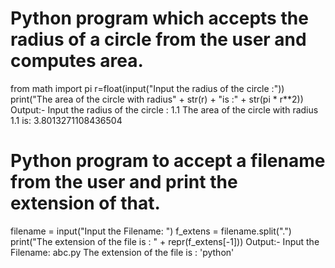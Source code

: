 #  Python program which accepts the radius of a circle from the user and computes area.
from math import pi
r=float(input("Input the radius of the circle :"))
print("The area of the circle with radius" + str(r) + "is :" + str(pi * r**2))
Output:-
Input the radius of the circle : 1.1 
The area of the circle with radius 1.1 is: 3.8013271108436504


# Python program to accept a filename from the user and print the extension of that.
filename = input("Input the Filename: ")
f_extens = filename.split(".")
print("The extension of the file is : " + repr(f_extens[-1]))
Output:-
Input the Filename: abc.py 
The extension of the file is : 'python'
